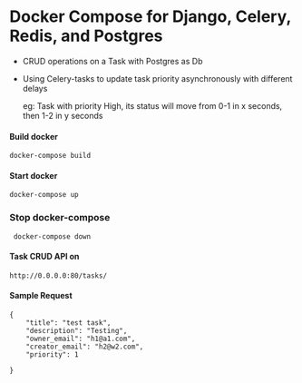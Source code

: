 # Docker Compose for Django, Celery, Redis, and Postgres
* CRUD operations on a Task with Postgres as Db
* Using Celery-tasks to update task priority asynchronously with different delays

  eg: Task with priority High, its status will move from 0-1 in x seconds, then 1-2 in y seconds 
#### Build docker

```
docker-compose build
```

#### Start docker

```
docker-compose up
```

### Stop docker-compose

```
 docker-compose down
```

#### Task CRUD API on 

```
http://0.0.0.0:80/tasks/
```

#### Sample Request 

```
{
    "title": "test task",
    "description": "Testing",
    "owner_email": "h1@a1.com",
    "creator_email": "h2@w2.com",
    "priority": 1

}
```

